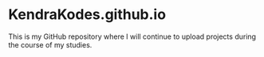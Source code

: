 # KendraKodes.github.io
This is my GitHub repository where I will continue to upload projects during the course of my studies. 
